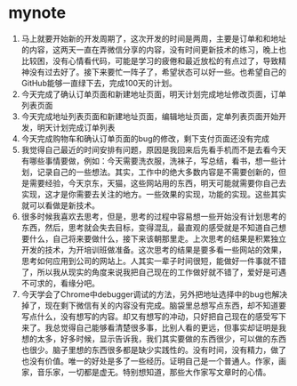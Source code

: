# mynote
1. 马上就要开始新的开发周期了，这次开发的时间是两周，主要是订单和和地址的内容，这两天一直在弄微信分享的内容，没有时间更新技术的练习，晚上也比较困，没有心情看代码，可能是学习的疲倦和最近放松的有点过了，导致精神没有过去好了。接下来要忙一阵子了，希望状态可以好一些。也希望自己的GitHub能够一直绿下去，完成100天的计划。
2. 今天完成了确认订单页面和新建地址页面，明天计划完成地址修改页面，订单列表页面
3. 今天完成地址列表页面和新建地址页面，编辑地址页面，定单列表页面开始开发，明天计划完成订单列表
4. 今天完成购物车和确认订单页面的bug的修改，剩下支付页面还没有完成
5. 我觉得自己最近的时间安排有问题，原因是我回来后先看手机而不是去看今天有哪些事情要做，例如：今天需要洗衣服，洗袜子，写总结，看书，想一些计划，记录自己的一些想法。其实，工作中的绝大多数内容是不需要创新的，但是需要经验，今天京东，天猫，这些网站用的东西，明天可能就需要你自己去实现，这才是你需要去关注的地方。一些效果的实现，功能的实现。这些其实就可以看做是新技术。
6. 很多时候我喜欢去思考，但是，思考的过程中容易想一些开始没有计划思考的东西，然后，思考就会失去目标，变得混乱，最直观的感受就是不知道自己想要什么，自己将来要做什么，接下来该朝那里走。上次思考的结果是积累独立开发的技术，为开培训班做准备。这次思考的结果是要多看一些网站的效果，思考如何应用到公司的网站上。人其实一辈子时间很短，能做好一件事就不错了，所以我从现实的角度来说我把自己现在的工作做好就不错了，爱好是可遇不可求的，看缘分吧。
7. 今天学会了Chrome中debugger调试的方法，另外把地址选择中的bug也解决掉了，现在剩下微信有关的内容没有完成。脑袋里总想写点东西，却不知道要写点什么，没有想写的内容。却又有想写的冲动，只好把自己现在的感受写下来了。我总觉得自己能够看清楚很多事，比别人看的更远，但事实却证明是我想的太多，好多时候，显示告诉我，我们其实要做的东西很少，可以做的东西也很少。脑子里想的东西很多都是缺少实践性的。没有时间，没有精力，做了也没有价值。唯一的好处是多了一些经历。证明自己是一个普通人。作家，画家，音乐家，一切都是虚无。特别想知道，那些大作家写文章时的心情。